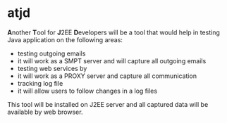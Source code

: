 # atjd
**A**nother **T**ool for **J**2EE **D**evelopers will be a tool that would help in testing Java application on the following areas:
 - testing outgoing emails
  - it will work as a SMPT server and will capture all outgoing emails
 - testing web services by
  - it will work as a PROXY server and capture all communication 
 - tracking log file
  - it will allow users to follow changes in a log files

This tool will be installed on J2EE server and all captured data will be available by web browser. 
